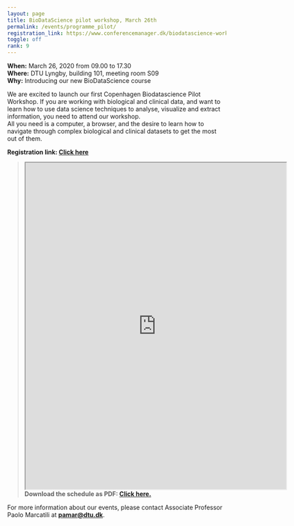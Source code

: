 ```yaml
---
layout: page
title: BioDataScience pilot workshop, March 26th
permalink: /events/programme_pilot/
registration_link: https://www.conferencemanager.dk/biodatascience-workshop
toggle: off
rank: 9
---
```


<b>When:</b> March 26, 2020  from 09.00 to 17.30
<br />
<b>Where:</b> DTU Lyngby, building 101, meeting room S09
<br />
<b>Why:</b> Introducing our new BioDataScience course
    
We are excited to launch our first Copenhagen Biodatascience Pilot Workshop. If you are working with biological and clinical data, and want to learn how to use data science techniques to analyse, visualize and extract information, you need to attend our workshop. 
<br />
All you need is a computer, a browser, and the desire to learn how to navigate through complex biological and clinical datasets to get the most out of them.

<b> Registration link:  <a href="https://www.conferencemanager.dk/biodatascience-workshop">Click here </a></b>



<blockquote>
    <p>


<iframe src="https://docs.google.com/document/d/e/2PACX-1vRPb3v26QXN12kyNhSJponZf7yyGjyslH5xyaotX7-SJhkYbXytdzRZahRUQtSCP3c4V0Swpaul3S_t/pub?embedded=true" height="750" width="600"></iframe>
<br>
<b> Download the schedule as PDF: <a href="https://github.com/biodatascience101/BioDataScience101.github.io/raw/master/images/BioDataScience101-pilotworkshop.pdf">Click here.</a></b>


<!--
<div style="margin-bottom: 50px;"> 
    <img class="float-center" width="80%"  src="{{ 'schedule3.png' | prepend: site.images_dir | prepend: site.baseurl }}"/>
</div>
-->

</p>
</blockquote>


For more information about our events, please contact Associate Professor Paolo Marcatili at **pamar@dtu.dk**.



